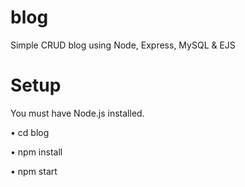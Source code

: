 # blog
Simple CRUD blog using Node, Express, MySQL & EJS

# Setup
You must have Node.js installed.

• cd blog

• npm install

• npm start
